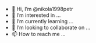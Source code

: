 - 👋 Hi, I’m @nikola1998petr
- 👀 I’m interested in ...
- 🌱 I’m currently learning ...
- 💞️ I’m looking to collaborate on ...
- 📫 How to reach me ...

<!---
nikola1998petr/nikola1998petr is a ✨ special ✨ repository because its `README.md` (this file) appears on your GitHub profile.
You can click the Preview link to take a look at your changes.
--->
